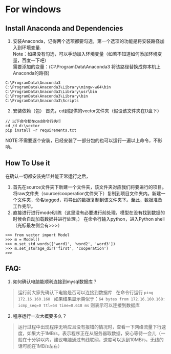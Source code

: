 # For windows
## Install Anaconda and Dependencies
1. 安装Anaconda，记得两个选项都要勾选，第一个选项的功能是将安装路径加入到环境变量.  
Note：如果没有勾选，可以手动加入环境变量（如若不知道如何添加环境变量，百度一下吧）  
需要添加的变量：(C:\ProgramData\Anaconda3 将该路径替换成你本机上Anaconda的路径)
```
C:\ProgramData\Anaconda3
C:\ProgramData\Anaconda3\Library\mingw-w64\bin
C:\ProgramData\Anaconda3\Library\usr\bin
C:\ProgramData\Anaconda3\Library\bin
C:\ProgramData\Anaconda3\Scripts
```
2. 安装依赖（包）
首先，cd到提供的vector文件夹（假设该文件夹在D盘下）
```
// 以下命令都在cmd命令行执行
cd /d d:\vector
pip install -r requirements.txt
```
NOTE:不需要逐个安装，已经安装了一部分包的也可以运行一遍以上命令，不影响。

## How To Use it
在确认一切都安装完毕并能正常运行之后，
1. 首先在source文件夹下新建一个文件夹，该文件夹对应我们将要进行的项目。将raw文件夹（source/cooperation文件夹下）复制到项目文件夹内。新建一个文件夹，命名tagged，将导出的数据复制到该文件夹下。至此，数据准备工作完毕。
2. 直接进行进行model训练（这里没有必要进行前处理，模型在没有找到数据的时候会自动加载数据并进行处理。）
在命令行输入python，进入Python shell（光标最左侧会有>>>）
```
>>> from vector import Model
>>> m = Model()
>>> m.set_std_words(['word1', 'word2', 'word3'])
>>> m.set_storage_dir('first', 'cooperation')
>>> 
```
## FAQ:
1. 如何确认电脑能顺利连接到mysql数据库？
> 运行前大家先确认下电脑是否可以连接到数据库   
> 在命令行运行
> `ping 172.16.160.168`   
> 如果结果显示类似于：`64 bytes from 172.16.160.168: icmp_seq=0 ttl=64 time=0.618 ms`
> 则表示可以连接到数据库
2. 程序运行一次大概要多久？
> 运行过程中出现程序无响应且没有报错的情况时，查看一下网络流量下行速度，如果大于1MB/s，表示程序正在从服务器取数据，安心等待一会儿（一般在十分钟以内，建议电脑通过有线联网，速度可以达到10MB/s，无线的话可能在1MB/s左右）


